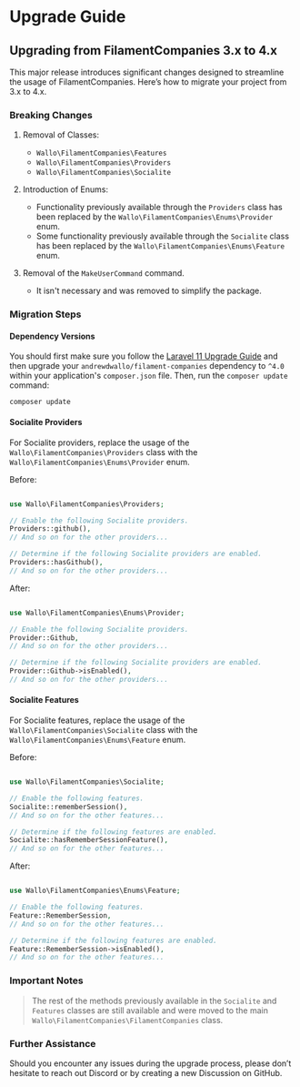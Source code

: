 # Upgrade Guide

## Upgrading from FilamentCompanies 3.x to 4.x

This major release introduces significant changes designed to streamline the usage of FilamentCompanies. Here’s how to migrate your project from 3.x to 4.x.

### Breaking Changes

1. Removal of Classes:
   - `Wallo\FilamentCompanies\Features`
   - `Wallo\FilamentCompanies\Providers`
   - `Wallo\FilamentCompanies\Socialite`

2. Introduction of Enums:
   - Functionality previously available through the `Providers` class has been replaced by the `Wallo\FilamentCompanies\Enums\Provider` enum.
   - Some functionality previously available through the `Socialite` class has been replaced by the `Wallo\FilamentCompanies\Enums\Feature` enum.

3. Removal of the `MakeUserCommand` command.
   - It isn't necessary and was removed to simplify the package.

### Migration Steps

#### Dependency Versions

You should first make sure you follow the [Laravel 11 Upgrade Guide](https://laravel.com/docs/11.x/upgrade) and then upgrade your `andrewdwallo/filament-companies` dependency to `^4.0` within your application's `composer.json` file. Then, run the `composer update` command:

    composer update

#### Socialite Providers

For Socialite providers, replace the usage of the `Wallo\FilamentCompanies\Providers` class with the `Wallo\FilamentCompanies\Enums\Provider` enum.

Before:

```php

use Wallo\FilamentCompanies\Providers;

// Enable the following Socialite providers.
Providers::github(),
// And so on for the other providers...

// Determine if the following Socialite providers are enabled.
Providers::hasGithub(),
// And so on for the other providers...
```

After:

```php

use Wallo\FilamentCompanies\Enums\Provider;

// Enable the following Socialite providers.
Provider::Github,
// And so on for the other providers...

// Determine if the following Socialite providers are enabled.
Provider::Github->isEnabled(),
// And so on for the other providers...

```

#### Socialite Features

For Socialite features, replace the usage of the `Wallo\FilamentCompanies\Socialite` class with the `Wallo\FilamentCompanies\Enums\Feature` enum.

Before:

```php

use Wallo\FilamentCompanies\Socialite;

// Enable the following features.
Socialite::rememberSession(),
// And so on for the other features...

// Determine if the following features are enabled.
Socialite::hasRememberSessionFeature(),
// And so on for the other features...

```

After:

```php

use Wallo\FilamentCompanies\Enums\Feature;

// Enable the following features.
Feature::RememberSession,
// And so on for the other features...

// Determine if the following features are enabled.
Feature::RememberSession->isEnabled(),
// And so on for the other features...
```

### Important Notes
> The rest of the methods previously available in the `Socialite` and `Features` classes are still available and were moved to the main `Wallo\FilamentCompanies\FilamentCompanies` class.

### Further Assistance
Should you encounter any issues during the upgrade process, please don’t hesitate to reach out Discord or by creating a new Discussion on GitHub.
